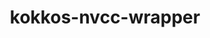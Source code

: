 ---
title: "kokkos-nvcc-wrapper"
layout: cache
categories: [package, develop]
meta: {"versions": ["3.2.00"], "compilers": ["gcc@=11.1.0"], "oss": ["ubuntu20.04"], "platforms": ["linux"], "targets": ["ppc64le", "x86_64_v3"], "stacks": ["e4s", "e4s-power", "root"], "num_specs": 12, "num_specs_by_stack": {"root": 12, "e4s-power": 6, "e4s": 6}}
spec_details: [{"hash": "jiaur2w65afknnhe7nuhnhf4mb5nw5iq", "compiler": "gcc@=11.1.0", "versions": ["3.2.00"], "os": "ubuntu20.04", "platform": "linux", "target": "ppc64le", "variants": ["build_system=generic", "+mpi"], "stacks": ["root", "e4s-power"], "size": "-", "tarball": "https://binaries.spack.io/develop/build_cache/linux-ubuntu20.04-ppc64le/gcc-11.1.0/kokkos-nvcc-wrapper-3.2.00/linux-ubuntu20.04-ppc64le-gcc-11.1.0-kokkos-nvcc-wrapper-3.2.00-jiaur2w65afknnhe7nuhnhf4mb5nw5iq.spack"}, {"hash": "uidabbhihlepqmvps2gkxvpc3mtpwfsm", "compiler": "gcc@=11.1.0", "versions": ["3.2.00"], "os": "ubuntu20.04", "platform": "linux", "target": "ppc64le", "variants": ["build_system=generic", "+mpi"], "stacks": ["root", "e4s-power"], "size": "-", "tarball": "https://binaries.spack.io/develop/build_cache/linux-ubuntu20.04-ppc64le/gcc-11.1.0/kokkos-nvcc-wrapper-3.2.00/linux-ubuntu20.04-ppc64le-gcc-11.1.0-kokkos-nvcc-wrapper-3.2.00-uidabbhihlepqmvps2gkxvpc3mtpwfsm.spack"}, {"hash": "2vpehi6pst4fpsluzoez7ali7ppskbfl", "compiler": "gcc@=11.1.0", "versions": ["3.2.00"], "os": "ubuntu20.04", "platform": "linux", "target": "ppc64le", "variants": ["build_system=generic", "+mpi"], "stacks": ["root", "e4s-power"], "size": "-", "tarball": "https://binaries.spack.io/develop/build_cache/linux-ubuntu20.04-ppc64le/gcc-11.1.0/kokkos-nvcc-wrapper-3.2.00/linux-ubuntu20.04-ppc64le-gcc-11.1.0-kokkos-nvcc-wrapper-3.2.00-2vpehi6pst4fpsluzoez7ali7ppskbfl.spack"}, {"hash": "d2kbhcrv5rcqmauwcykvs3dxvr6cvxuo", "compiler": "gcc@=11.1.0", "versions": ["3.2.00"], "os": "ubuntu20.04", "platform": "linux", "target": "ppc64le", "variants": ["build_system=generic", "+mpi"], "stacks": ["root", "e4s-power"], "size": "-", "tarball": "https://binaries.spack.io/develop/build_cache/linux-ubuntu20.04-ppc64le/gcc-11.1.0/kokkos-nvcc-wrapper-3.2.00/linux-ubuntu20.04-ppc64le-gcc-11.1.0-kokkos-nvcc-wrapper-3.2.00-d2kbhcrv5rcqmauwcykvs3dxvr6cvxuo.spack"}, {"hash": "d2od7ib3dxjns7qbrahh42mamllhqtzp", "compiler": "gcc@=11.1.0", "versions": ["3.2.00"], "os": "ubuntu20.04", "platform": "linux", "target": "ppc64le", "variants": ["build_system=generic", "+mpi"], "stacks": ["root", "e4s-power"], "size": "-", "tarball": "https://binaries.spack.io/develop/build_cache/linux-ubuntu20.04-ppc64le/gcc-11.1.0/kokkos-nvcc-wrapper-3.2.00/linux-ubuntu20.04-ppc64le-gcc-11.1.0-kokkos-nvcc-wrapper-3.2.00-d2od7ib3dxjns7qbrahh42mamllhqtzp.spack"}, {"hash": "me4ssa6vqkeb4vcquebm3gf2u5fe3xr7", "compiler": "gcc@=11.1.0", "versions": ["3.2.00"], "os": "ubuntu20.04", "platform": "linux", "target": "ppc64le", "variants": ["build_system=generic", "+mpi"], "stacks": ["root", "e4s-power"], "size": "-", "tarball": "https://binaries.spack.io/develop/build_cache/linux-ubuntu20.04-ppc64le/gcc-11.1.0/kokkos-nvcc-wrapper-3.2.00/linux-ubuntu20.04-ppc64le-gcc-11.1.0-kokkos-nvcc-wrapper-3.2.00-me4ssa6vqkeb4vcquebm3gf2u5fe3xr7.spack"}, {"hash": "jpzasnvjvx75dqwa5t2oftmyfe2gyci5", "compiler": "gcc@=11.1.0", "versions": ["3.2.00"], "os": "ubuntu20.04", "platform": "linux", "target": "x86_64_v3", "variants": ["build_system=generic", "+mpi"], "stacks": ["root", "e4s"], "size": "-", "tarball": "https://binaries.spack.io/develop/build_cache/linux-ubuntu20.04-x86_64_v3/gcc-11.1.0/kokkos-nvcc-wrapper-3.2.00/linux-ubuntu20.04-x86_64_v3-gcc-11.1.0-kokkos-nvcc-wrapper-3.2.00-jpzasnvjvx75dqwa5t2oftmyfe2gyci5.spack"}, {"hash": "2msbj26yo3i3276z7nxn22xpmlqtfgvm", "compiler": "gcc@=11.1.0", "versions": ["3.2.00"], "os": "ubuntu20.04", "platform": "linux", "target": "x86_64_v3", "variants": ["build_system=generic", "+mpi"], "stacks": ["root", "e4s"], "size": "-", "tarball": "https://binaries.spack.io/develop/build_cache/linux-ubuntu20.04-x86_64_v3/gcc-11.1.0/kokkos-nvcc-wrapper-3.2.00/linux-ubuntu20.04-x86_64_v3-gcc-11.1.0-kokkos-nvcc-wrapper-3.2.00-2msbj26yo3i3276z7nxn22xpmlqtfgvm.spack"}, {"hash": "5pxdyz3ughcvzk527imhderrmu6od6n5", "compiler": "gcc@=11.1.0", "versions": ["3.2.00"], "os": "ubuntu20.04", "platform": "linux", "target": "x86_64_v3", "variants": ["build_system=generic", "+mpi"], "stacks": ["root", "e4s"], "size": "-", "tarball": "https://binaries.spack.io/develop/build_cache/linux-ubuntu20.04-x86_64_v3/gcc-11.1.0/kokkos-nvcc-wrapper-3.2.00/linux-ubuntu20.04-x86_64_v3-gcc-11.1.0-kokkos-nvcc-wrapper-3.2.00-5pxdyz3ughcvzk527imhderrmu6od6n5.spack"}, {"hash": "adk4nu6agscdf745spvp6jqk6plqebwd", "compiler": "gcc@=11.1.0", "versions": ["3.2.00"], "os": "ubuntu20.04", "platform": "linux", "target": "x86_64_v3", "variants": ["build_system=generic", "+mpi"], "stacks": ["root", "e4s"], "size": "-", "tarball": "https://binaries.spack.io/develop/build_cache/linux-ubuntu20.04-x86_64_v3/gcc-11.1.0/kokkos-nvcc-wrapper-3.2.00/linux-ubuntu20.04-x86_64_v3-gcc-11.1.0-kokkos-nvcc-wrapper-3.2.00-adk4nu6agscdf745spvp6jqk6plqebwd.spack"}, {"hash": "brw4xhlrsam2xajviuld22btzycfhpy3", "compiler": "gcc@=11.1.0", "versions": ["3.2.00"], "os": "ubuntu20.04", "platform": "linux", "target": "x86_64_v3", "variants": ["build_system=generic", "+mpi"], "stacks": ["root", "e4s"], "size": "-", "tarball": "https://binaries.spack.io/develop/build_cache/linux-ubuntu20.04-x86_64_v3/gcc-11.1.0/kokkos-nvcc-wrapper-3.2.00/linux-ubuntu20.04-x86_64_v3-gcc-11.1.0-kokkos-nvcc-wrapper-3.2.00-brw4xhlrsam2xajviuld22btzycfhpy3.spack"}, {"hash": "lpo4mmgvicqvncadpxkdql3qh5zaq57d", "compiler": "gcc@=11.1.0", "versions": ["3.2.00"], "os": "ubuntu20.04", "platform": "linux", "target": "x86_64_v3", "variants": ["build_system=generic", "+mpi"], "stacks": ["root", "e4s"], "size": "-", "tarball": "https://binaries.spack.io/develop/build_cache/linux-ubuntu20.04-x86_64_v3/gcc-11.1.0/kokkos-nvcc-wrapper-3.2.00/linux-ubuntu20.04-x86_64_v3-gcc-11.1.0-kokkos-nvcc-wrapper-3.2.00-lpo4mmgvicqvncadpxkdql3qh5zaq57d.spack"}]
---